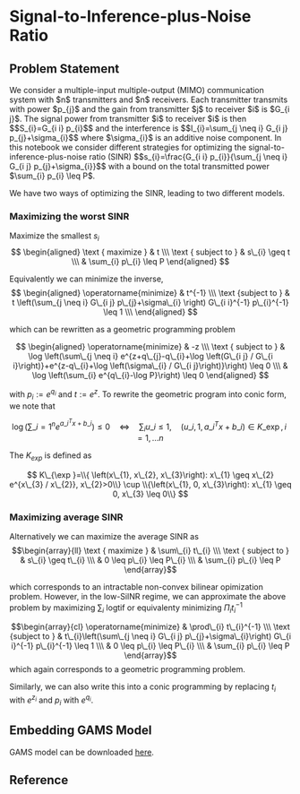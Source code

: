 <H1>
    Signal-to-Inference-plus-Noise Ratio
</h1>

<h2>
    Problem Statement
</h2>
We consider a multiple-input multiple-output (MIMO) communication system with $n$ transmitters and $n$ receivers. Each transmitter transmits with power $p_{j}$ and the gain from transmitter $j$ to receiver $i$ is $G_{i j}$. The signal power from transmitter $i$ to receiver $i$ is then
$$S_{i}=G_{i i} p_{i}$$
and the interference is
$$I_{i}=\sum_{j \neq i} G_{i j} p_{j}+\sigma_{i}$$
where $\sigma_{i}$ is an additive noise component. In this notebook we consider different strategies for optimizing the signal-to-inference-plus-noise ratio (SINR)
$$s_{i}=\frac{G_{i i} p_{i}}{\sum_{j \neq i} G_{i j} p_{j}+\sigma_{i}}$$
with a bound on the total transmitted power $\sum_{i} p_{i} \leq P$.



We have two ways of optimizing the SINR, leading to two different models.



<h3>
    Maximizing the worst SINR
</h3>

Maximize the smallest $s_{i}$
$$
\begin{aligned}
\text { maximize } & t \\\
\text { subject to } & s\_{i} \geq t \\\
& \sum_{i} p\_{i} \leq P
\end{aligned}
$$

Equivalently we can minimize the inverse,
$$
\begin{aligned}
\operatorname{minimize} & t^{-1} \\\
\text {subject to } & t \left(\sum_{j \neq i} G\_{i j}  p\_{j}+\sigma\_{i} \right) G\_{i i}^{-1} p\_{i}^{-1} \leq 1 \\\
\end{aligned}
$$

which can be rewritten as a geometric programming problem

$$
\begin{aligned}
\operatorname{minimize} & -z \\\
\text { subject to } & \log \left(\sum\_{j \neq i} e^{z+q\_{j}-q\_{i}+\log \left(G\_{i j} / G\_{i i}\right)}+e^{z-q\_{i}+\log \left(\sigma\_{i} / G\_{i j}\right)}\right) \leq 0 \\\
& \log \left(\sum_{i} e^{q\_{i}-\log P}\right) \leq 0
\end{aligned}
$$

with $p_{i}:=e^{q_{i}}$ and $t:=e^{z} .$ To rewrite the geometric program into conic form, we note that

$$
\log \left(\sum\_{i=1}^{n} e^{a\_{i}^{T} x+b\_{i}}\right) \leq 0 \quad \Longleftrightarrow \quad \sum_{i} u\_{i} \leq 1, \quad\left(u\_{i}, 1, a\_{i}^{T} x+b\_{i}\right) \in K\_{\exp }, i=1, \ldots n
$$

The $K_{exp}$ is defined as

$$
K\_{\exp }=\\{ \left(x\_{1}, x\_{2}, x\_{3}\right): x\_{1} \geq x\_{2} e^{x\_{3} / x\_{2}}, x\_{2}>0\\} \cup \\{\left(x\_{1}, 0, x\_{3}\right): x\_{1} \geq 0, x\_{3} \leq 0\\}
$$

<h3>
Maximizing average SINR
</h3>

Alternatively we can maximize the average SINR as 
$$\begin{array}{ll}
\text { maximize } & \sum\_{i} t\_{i} \\\
\text { subject to } & s\_{i} \geq t\_{i} \\\
& 0 \leq p\_{i} \leq P\_{i} \\\
& \sum_{i} p\_{i} \leq P
\end{array}$$

which corresponds to an intractable non-convex bilinear opimization problem. However, in the low-SilNR regime, we can approximate the above problem by maximizing $\sum_{i}$ logtif or equivalenty minimizing $\Pi_{i} t_{i}^{-1}$

$$\begin{array}{cl}
\operatorname{minimize} & \prod\_{i} t\_{i}^{-1} \\\
\text {subject to } & t\_{i}\left(\sum\_{j \neq i} G\_{i j} p\_{j}+\sigma\_{i}\right) G\_{i i}^{-1} p\_{i}^{-1} \leq 1 \\\
& 0 \leq p\_{i} \leq P\_{i} \\\
& \sum_{i} p\_{i} \leq P
\end{array}$$
which again corresponds to a geometric programming problem.

Similarly, we can also write this into a conic programming by replacing $t_i$ with $e^{z_i}$ and $p_i$ with $e^{q_i}$.

<h2>
Embedding GAMS Model
</h2>

GAMS model can be downloaded <a href='static_sinr/SINR.gms' target = '_blank'>here</a>.

<h2>
Reference
</h2>